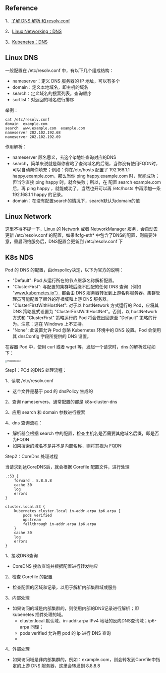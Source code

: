 ## Reference

1、[了解 DNS 解析 和 resolv.conf](https://medium.com/@hsahu24/understanding-dns-resolution-and-resolv-conf-d17d1d64471c)

2、[Linux Networking：DNS](https://yuminlee2.medium.com/linux-networking-dns-7ff534113f7d)

3、[Kubenetes：DNS](https://yuminlee2.medium.com/kubernetes-dns-bdca7b7cb868)

## Linux  DNS 

一般配置在 /etc/resolv.conf 中，有以下几个组成结构：

- nameserver：定义 DNS 服务器的 IP 地址，可以有多个
- domain：定义本地域名，即主机的域名
- search：定义域名的搜索列表，查询顺序
- sortlist：对返回的域名进行排序

举例：

```shell
cat /etc/resolv.conf
domain  example.com
search  www.example.com  example.com
nameserver 202.102.192.68
nameserver 202.102.192.69
```

作用解析：

- nameserver 顾名思义，去这个ip地址查询对应的DNS
- search，简单来说就是帮你省略了查询域名的后缀，当你没有使用FQDN时，可以自动帮你填充；例如：你在/etc/hosts 配置了 192.168.1.1 happy.example.com，那么当你 ping happy.example.com 时，就能成功；但当你直接 ping happy 时，就会失败；所以，在 配置 search example.com 后，再 ping happy ，就能成功了，当然也开可以再 /etc/hosts 中再添加一条 192.168.1.1 happy 的记录。
- domain：在没有配置search的情况下，search默认为domain的值

## Linux  Network

这里不得不提一下，Linux 的 Network 或者 NetworkManager 服务，会自动去更新  /etc/resolv.conf 的配置，如果ifcfg-eth* 中包含了DNS的配置，则需要注意，重启网络服务后，DNS配置会更新到 /etc/resolv.conf 下

## K8s NDS

Pod 的 DNS 的配置，由dnspolicy决定，以下为官方的说明：

- "Default": Pod 从运行所在的节点继承名称解析配置。
- "ClusterFirst": 与配置的集群域后缀不匹配的任何 DNS 查询（例如 "www.kubernetes.io"） 都会由 DNS 服务器转发到上游名称服务器。集群管理员可能配置了额外的存根域和上游 DNS 服务器。 
- "ClusterFirstWithHostNet": 对于以 hostNetwork 方式运行的 Pod，应将其 DNS 策略显式设置为 "ClusterFirstWithHostNet"。否则，以 hostNetwork 方式和 "ClusterFirst" 策略运行的 Pod 将会做出回退至 "Default" 策略的行为。注意：这在 Windows 上不支持。
- "None": 此设置允许 Pod 忽略 Kubernetes 环境中的 DNS 设置。Pod 会使用其 dnsConfig 字段所提供的 DNS 设置。 

在容器 Pod 中，使用 curl 或者 wget 等，发起一个请求时，dns 的解析过程如下：

<img src="https://happychan.oss-cn-shenzhen.aliyuncs.com/img/202407312057356.jpg" alt="1722430603862" style="zoom: 40%;" />

Step1：POd 的DNS 处理流程：

1、读取 /etc/resolv.conf 

- 这个文件是基于 pod 的 dnsPolicy 生成的

2、查询 nameservers，通常配置的都是 k8s-cluster-dns

3、应用 search 和 domain 参数进行搜索

4、dns 查询流程：

- 解析器会根据 search 中的配置，检查主机名是否需要其他域名后缀，即是否为FQDN
- 如果搜索的域名不是并不是内部名称，则将其视为 FQDN

Step2：CoreDns 处理过程

当请求到达CoreDNS后，就会根据 Corefile 配置文件，进行处理

```nginx
.:53 {
    forward . 8.8.8.8
    cache 30
    log
    errors
}

cluster.local:53 {
    kubernetes cluster.local in-addr.arpa ip6.arpa {
        pods verified
        upstream
        fallthrough in-addr.arpa ip6.arpa
    }
    cache 30
    log
    errors
}

```

1、接收DNS查询

- CoreDNS 接收查询并根据配置进行转发响应

2、检查 Corefile 的配置

- 检查配置的区域和记录，以用于解析内部集群域或服务

3、内部处理

- 如果访问的域是内部集群的，则使用内部的DNS记录进行解析；即 kubenetes 插件处理的域。
    - cluster.local 默认域、in-addr.arpa  IPv4 地址的反向DNS查询域；ip6-arpa 同理；
    - pods verified 允许用 pod 的 ip 进行 DNS 查询
    - 

4、外部处理

- 如果访问域是非内部集群的，例如：example.com，则会转发到Corefile中指定的上游 DNS 服务器，这里会转发到 8.8.8.8 
